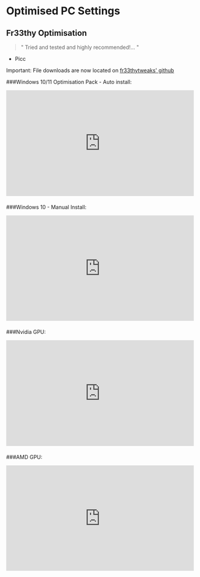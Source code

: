 # Optimised PC Settings

## Fr33thy Optimisation

> " Tried and tested and highly recommended!... "
- Picc


Important: File downloads are now located on [fr33thytweaks' github](https://github.com/fr33thytweaks)

###Windows 10/11 Optimisation Pack - Auto install:

<div style="position: relative; padding-bottom: 56.25%; height: 0; overflow: hidden; max-width: 100%; height: auto; margin-bottom: 1.5em;">
  <iframe
    style="position: absolute; top: 0; left: 0; width: 100%; height: 100%;"
    src="https://www.youtube.com/embed/89R9KlJ3ocM?si=C2O09DLsjmrksQGr"
    title="YouTube video player"
    frameborder="0"
    allow="accelerometer; autoplay; clipboard-write; encrypted-media; gyroscope; picture-in-picture; web-share"
    referrerpolicy="strict-origin-when-cross-origin"
    allowfullscreen
  ></iframe>
</div>

###Windows 10 - Manual Install:
<div style="position: relative; padding-bottom: 56.25%; height: 0; overflow: hidden; max-width: 100%; height: auto; margin-bottom: 1.5em;">
  <iframe
    style="position: absolute; top: 0; left: 0; width: 100%; height: 100%;"
    src="https://www.youtube.com/embed/DCc0xPCiK6M?si=zW79IedU44OhhxQl"
    title="Windows 10 - Manual Install Guide"
    frameborder="0"
    allow="accelerometer; autoplay; clipboard-write; encrypted-media; gyroscope; picture-in-picture; web-share"
    referrerpolicy="strict-origin-when-cross-origin"
    allowfullscreen
  ></iframe>
</div>


###Nvidia GPU:
<div style="position: relative; padding-bottom: 56.25%; height: 0; overflow: hidden; max-width: 100%; height: auto; margin-bottom: 1.5em;">
  <iframe
    style="position: absolute; top: 0; left: 0; width: 100%; height: 100%;"
    src="https://www.youtube.com/embed/uNUyF-d0oa4?si=k8XNwUyT1RVOdfxT"
    title="Nvidia GPU Optimization Settings"
    frameborder="0"
    allow="accelerometer; autoplay; clipboard-write; encrypted-media; gyroscope; picture-in-picture; web-share"
    referrerpolicy="strict-origin-when-cross-origin"
    allowfullscreen
  ></iframe>
</div>

###AMD GPU:
<div style="position: relative; padding-bottom: 56.25%; height: 0; overflow: hidden; max-width: 100%; height: auto; margin-bottom: 1.5em;">
  <iframe
    style="position: absolute; top: 0; left: 0; width: 100%; height: 100%;"
    src="https://www.youtube.com/embed/wQE5neY1Xlc?si=tDWb_gcpmyoGL4wn"
    title="AMD GPU Optimization Settings"
    frameborder="0"
    allow="accelerometer; autoplay; clipboard-write; encrypted-media; gyroscope; picture-in-picture; web-share"
    referrerpolicy="strict-origin-when-cross-origin"
    allowfullscreen
  ></iframe>
</div>
